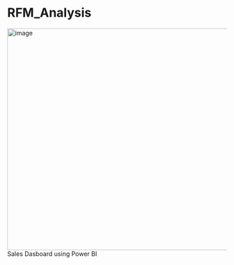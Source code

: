 # RFM_Analysis
<img width="510" alt="image" src="https://github.com/dmehra48/RFM_Analysis/assets/109553967/1e2a0eb4-a913-413a-8784-ce3dba0e2deb">
Sales Dasboard using Power BI

